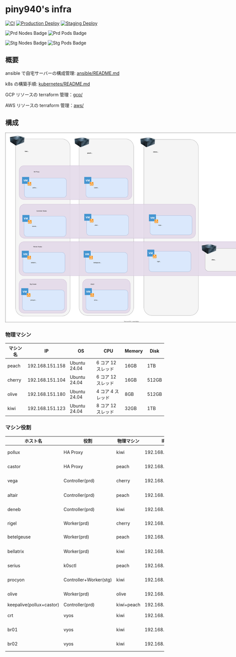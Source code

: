 # piny940's infra

[![CI](https://github.com/piny940/infra/actions/workflows/ci.yaml/badge.svg)](https://github.com/piny940/infra/actions/workflows/ci.yaml)
[![Production Deploy](https://github.com/piny940/infra/actions/workflows/prd-deploy.yaml/badge.svg)](https://github.com/piny940/infra/actions/workflows/prd-deploy.yaml)
[![Staging Deploy](https://github.com/piny940/infra/actions/workflows/stg-deploy.yaml/badge.svg)](https://github.com/piny940/infra/actions/workflows/stg-deploy.yaml)

![Prd Nodes Badge](https://img.shields.io/endpoint?url=https%3A%2F%2Fk8s-status-badge.piny940.com%2Fnodes)
![Prd Pods Badge](https://img.shields.io/endpoint?url=https%3A%2F%2Fk8s-status-badge.piny940.com%2Fpods)

![Stg Nodes Badge](https://img.shields.io/endpoint?url=https%3A%2F%2Fstg-k8s-status-badge.piny940.com%2Fnodes)
![Stg Pods Badge](https://img.shields.io/endpoint?url=https%3A%2F%2Fstg-k8s-status-badge.piny940.com%2Fpods)

## 概要

ansible で自宅サーバーの構成管理: [ansible/README.md](ansible/README.md)

k8s の構築手順: [kubernetes/README.md](kubernetes/README.md)

GCP リソースの terraform 管理：[gcp/](gcp)

AWS リソースの terraform 管理：[aws/](aws)

## 構成

<img src="docs/machines.svg" alt="machines" style="max-width:800px" />

### 物理マシン

| マシン名 | IP              | OS           | CPU                | Memory | Disk  |
| -------- | --------------- | ------------ | ------------------ | ------ | ----- |
| peach    | 192.168.151.158 | Ubuntu 24.04 | 6 コア 12 スレッド | 16GB   | 1TB   |
| cherry   | 192.168.151.104 | Ubuntu 24.04 | 6 コア 12 スレッド | 16GB   | 512GB |
| olive    | 192.168.151.180 | Ubuntu 24.04 | 4 コア 4 スレッド  | 8GB    | 512GB |
| kiwi     | 192.168.151.123 | Ubuntu 24.04 | 8 コア 12 スレッド | 32GB   | 1TB   |

### マシン役割

| ホスト名                 | 役割                   | 物理マシン | IP              | OS           | CPU     | Memory | Disk  |
| ------------------------ | ---------------------- | ---------- | --------------- | ------------ | ------- | ------ | ----- |
| pollux                   | HA Proxy               | kiwi       | 192.168.151.235 | Ubuntu 24.04 | 2 コア  | 2GB    | 64GB  |
| castor                   | HA Proxy               | peach      | 192.168.151.223 | Ubuntu 24.04 | 2 コア  | 2GB    | 64GB  |
| vega                     | Controller(prd)        | cherry     | 192.168.151.229 | Ubuntu 24.04 | 2 コア  | 4GB    | 64GB  |
| altair                   | Controller(prd)        | peach      | 192.168.151.224 | Ubuntu 24.04 | 2 コア  | 4GB    | 64GB  |
| deneb                    | Controller(prd)        | kiwi       | 192.168.151.233 | Ubuntu 24.04 | 2 コア  | 4GB    | 64GB  |
| rigel                    | Worker(prd)            | cherry     | 192.168.151.228 | Ubuntu 24.04 | 10 コア | 8GB    | 256GB |
| betelgeuse               | Worker(prd)            | peach      | 192.168.151.225 | Ubuntu 24.04 | 6 コア  | 8GB    | 660GB |
| bellatrix                | Worker(prd)            | kiwi       | 192.168.151.234 | Ubuntu 24.04 | 6 コア  | 8GB    | 128GB |
| serius                   | k0sctl                 | peach      | 192.168.151.226 | Ubuntu 24.04 | 1 コア  | 2GB    | 64GB  |
| procyon                  | Controller+Worker(stg) | kiwi       | 192.168.151.236 | Ubuntu 24.04 | 6 コア  | 12GB   | 512GB |
| olive                    | Worker(prd)            | olive      | 192.168.151.180 | Ubuntu 24.04 | 4 コア  | 8GB    | 512GB |
| keepalive(pollux+castor) | Controller(prd)        | kiwi+peach | 192.168.151.11  |              |         |        |       |
| crt                      | vyos                   | kiwi       | 192.168.151.104 | vyos1.5      | 2 コア  | 512MB  | 2GB   |
| br01                     | vyos                   | kiwi       | 192.168.151.102 | vyos1.5      | 2 コア  | 512MB  | 2GB   |
| br02                     | vyos                   | kiwi       | 192.168.151.103 | vyos1.5      | 2 コア  | 512MB  | 2GB   |
